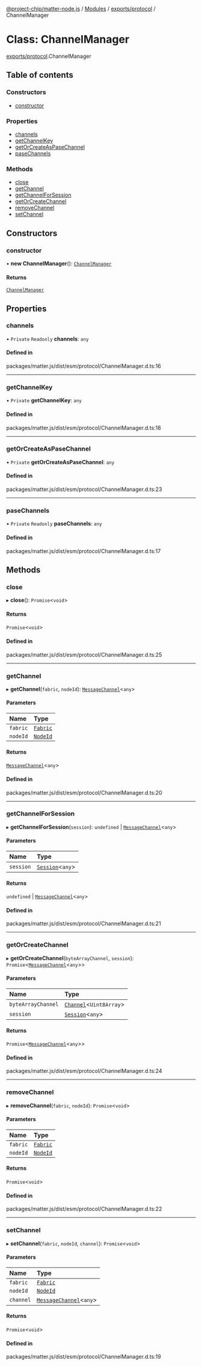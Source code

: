 [@project-chip/matter-node.js](../README.md) / [Modules](../modules.md) / [exports/protocol](../modules/exports_protocol.md) / ChannelManager

# Class: ChannelManager

[exports/protocol](../modules/exports_protocol.md).ChannelManager

## Table of contents

### Constructors

- [constructor](exports_protocol.ChannelManager.md#constructor)

### Properties

- [channels](exports_protocol.ChannelManager.md#channels)
- [getChannelKey](exports_protocol.ChannelManager.md#getchannelkey)
- [getOrCreateAsPaseChannel](exports_protocol.ChannelManager.md#getorcreateaspasechannel)
- [paseChannels](exports_protocol.ChannelManager.md#pasechannels)

### Methods

- [close](exports_protocol.ChannelManager.md#close)
- [getChannel](exports_protocol.ChannelManager.md#getchannel)
- [getChannelForSession](exports_protocol.ChannelManager.md#getchannelforsession)
- [getOrCreateChannel](exports_protocol.ChannelManager.md#getorcreatechannel)
- [removeChannel](exports_protocol.ChannelManager.md#removechannel)
- [setChannel](exports_protocol.ChannelManager.md#setchannel)

## Constructors

### constructor

• **new ChannelManager**(): [`ChannelManager`](exports_protocol.ChannelManager.md)

#### Returns

[`ChannelManager`](exports_protocol.ChannelManager.md)

## Properties

### channels

• `Private` `Readonly` **channels**: `any`

#### Defined in

packages/matter.js/dist/esm/protocol/ChannelManager.d.ts:16

___

### getChannelKey

• `Private` **getChannelKey**: `any`

#### Defined in

packages/matter.js/dist/esm/protocol/ChannelManager.d.ts:18

___

### getOrCreateAsPaseChannel

• `Private` **getOrCreateAsPaseChannel**: `any`

#### Defined in

packages/matter.js/dist/esm/protocol/ChannelManager.d.ts:23

___

### paseChannels

• `Private` `Readonly` **paseChannels**: `any`

#### Defined in

packages/matter.js/dist/esm/protocol/ChannelManager.d.ts:17

## Methods

### close

▸ **close**(): `Promise`\<`void`\>

#### Returns

`Promise`\<`void`\>

#### Defined in

packages/matter.js/dist/esm/protocol/ChannelManager.d.ts:25

___

### getChannel

▸ **getChannel**(`fabric`, `nodeId`): [`MessageChannel`](exports_protocol.MessageChannel.md)\<`any`\>

#### Parameters

| Name | Type |
| :------ | :------ |
| `fabric` | [`Fabric`](exports_fabric.Fabric.md) |
| `nodeId` | [`NodeId`](../modules/exports_datatype.md#nodeid) |

#### Returns

[`MessageChannel`](exports_protocol.MessageChannel.md)\<`any`\>

#### Defined in

packages/matter.js/dist/esm/protocol/ChannelManager.d.ts:20

___

### getChannelForSession

▸ **getChannelForSession**(`session`): `undefined` \| [`MessageChannel`](exports_protocol.MessageChannel.md)\<`any`\>

#### Parameters

| Name | Type |
| :------ | :------ |
| `session` | [`Session`](exports_session.Session.md)\<`any`\> |

#### Returns

`undefined` \| [`MessageChannel`](exports_protocol.MessageChannel.md)\<`any`\>

#### Defined in

packages/matter.js/dist/esm/protocol/ChannelManager.d.ts:21

___

### getOrCreateChannel

▸ **getOrCreateChannel**(`byteArrayChannel`, `session`): `Promise`\<[`MessageChannel`](exports_protocol.MessageChannel.md)\<`any`\>\>

#### Parameters

| Name | Type |
| :------ | :------ |
| `byteArrayChannel` | [`Channel`](../interfaces/exports_common.Channel.md)\<`Uint8Array`\> |
| `session` | [`Session`](exports_session.Session.md)\<`any`\> |

#### Returns

`Promise`\<[`MessageChannel`](exports_protocol.MessageChannel.md)\<`any`\>\>

#### Defined in

packages/matter.js/dist/esm/protocol/ChannelManager.d.ts:24

___

### removeChannel

▸ **removeChannel**(`fabric`, `nodeId`): `Promise`\<`void`\>

#### Parameters

| Name | Type |
| :------ | :------ |
| `fabric` | [`Fabric`](exports_fabric.Fabric.md) |
| `nodeId` | [`NodeId`](../modules/exports_datatype.md#nodeid) |

#### Returns

`Promise`\<`void`\>

#### Defined in

packages/matter.js/dist/esm/protocol/ChannelManager.d.ts:22

___

### setChannel

▸ **setChannel**(`fabric`, `nodeId`, `channel`): `Promise`\<`void`\>

#### Parameters

| Name | Type |
| :------ | :------ |
| `fabric` | [`Fabric`](exports_fabric.Fabric.md) |
| `nodeId` | [`NodeId`](../modules/exports_datatype.md#nodeid) |
| `channel` | [`MessageChannel`](exports_protocol.MessageChannel.md)\<`any`\> |

#### Returns

`Promise`\<`void`\>

#### Defined in

packages/matter.js/dist/esm/protocol/ChannelManager.d.ts:19

